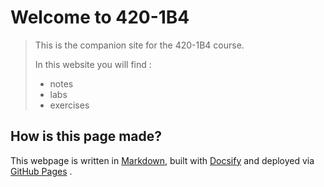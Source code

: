 # Welcome to 420-1B4

> This is the companion site for the 420-1B4 course.
>
> In this website you will find :
>
> - notes
> - labs
> - exercises


## How is this page made?

This webpage is written in [Markdown](https://www.markdownguide.org/), built with [Docsify](https://docsify.js.org/) and deployed via [GitHub Pages](https://pages.github.com/) .